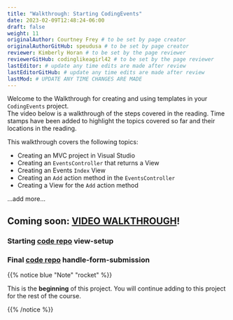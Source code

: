 ```yaml
---
title: "Walkthrough: Starting CodingEvents"
date: 2023-02-09T12:48:24-06:00
draft: false
weight: 11
originalAuthor: Courtney Frey # to be set by page creator
originalAuthorGitHub: speudusa # to be set by page creator
reviewer: Kimberly Horan # to be set by the page reviewer
reviewerGitHub: codinglikeagirl42 # to be set by the page reviewer
lastEditor: # update any time edits are made after review
lastEditorGitHub: # update any time edits are made after review
lastMod: # UPDATE ANY TIME CHANGES ARE MADE
---
```


Welcome to the Walkthrough for creating and using templates in your `CodingEvents` project.  
The video below is a walkthrough of the steps covered in the reading.  Time stamps have been added to highlight the topics covered so far and their locations in the reading.

This walkthrough covers the following topics:
- Creating an MVC project in Visual Studio 
- Creating an `EventsController` that returns a View
- Creating an Events `Index` View
- Creating an `Add` action method in the `EventsController`
- Creating a View for the `Add` action method

...add more...





## Coming soon: [VIDEO WALKTHROUGH](LINK)!

### Starting [code repo](LINK) view-setup

### Final [code repo](LINK) handle-form-submission

{{% notice blue "Note" "rocket" %}}

This is the **beginning** of this project.  You will continue adding to this project for the rest of the course.  

{{% /notice %}}

